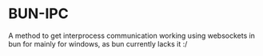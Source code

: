 # BUN-IPC
A method to get interprocess communication working using websockets in bun for mainly for windows, as bun currently lacks it :/
